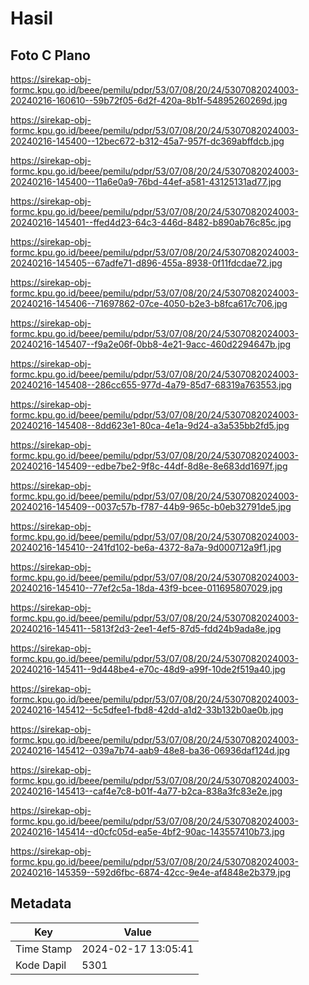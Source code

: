 # Hasil

## Foto C Plano

https://sirekap-obj-formc.kpu.go.id/beee/pemilu/pdpr/53/07/08/20/24/5307082024003-20240216-160610--59b72f05-6d2f-420a-8b1f-54895260269d.jpg

https://sirekap-obj-formc.kpu.go.id/beee/pemilu/pdpr/53/07/08/20/24/5307082024003-20240216-145400--12bec672-b312-45a7-957f-dc369abffdcb.jpg

https://sirekap-obj-formc.kpu.go.id/beee/pemilu/pdpr/53/07/08/20/24/5307082024003-20240216-145400--11a6e0a9-76bd-44ef-a581-43125131ad77.jpg

https://sirekap-obj-formc.kpu.go.id/beee/pemilu/pdpr/53/07/08/20/24/5307082024003-20240216-145401--ffed4d23-64c3-446d-8482-b890ab76c85c.jpg

https://sirekap-obj-formc.kpu.go.id/beee/pemilu/pdpr/53/07/08/20/24/5307082024003-20240216-145405--67adfe71-d896-455a-8938-0f11fdcdae72.jpg

https://sirekap-obj-formc.kpu.go.id/beee/pemilu/pdpr/53/07/08/20/24/5307082024003-20240216-145406--71697862-07ce-4050-b2e3-b8fca617c706.jpg

https://sirekap-obj-formc.kpu.go.id/beee/pemilu/pdpr/53/07/08/20/24/5307082024003-20240216-145407--f9a2e06f-0bb8-4e21-9acc-460d2294647b.jpg

https://sirekap-obj-formc.kpu.go.id/beee/pemilu/pdpr/53/07/08/20/24/5307082024003-20240216-145408--286cc655-977d-4a79-85d7-68319a763553.jpg

https://sirekap-obj-formc.kpu.go.id/beee/pemilu/pdpr/53/07/08/20/24/5307082024003-20240216-145408--8dd623e1-80ca-4e1a-9d24-a3a535bb2fd5.jpg

https://sirekap-obj-formc.kpu.go.id/beee/pemilu/pdpr/53/07/08/20/24/5307082024003-20240216-145409--edbe7be2-9f8c-44df-8d8e-8e683dd1697f.jpg

https://sirekap-obj-formc.kpu.go.id/beee/pemilu/pdpr/53/07/08/20/24/5307082024003-20240216-145409--0037c57b-f787-44b9-965c-b0eb32791de5.jpg

https://sirekap-obj-formc.kpu.go.id/beee/pemilu/pdpr/53/07/08/20/24/5307082024003-20240216-145410--241fd102-be6a-4372-8a7a-9d000712a9f1.jpg

https://sirekap-obj-formc.kpu.go.id/beee/pemilu/pdpr/53/07/08/20/24/5307082024003-20240216-145410--77ef2c5a-18da-43f9-bcee-011695807029.jpg

https://sirekap-obj-formc.kpu.go.id/beee/pemilu/pdpr/53/07/08/20/24/5307082024003-20240216-145411--5813f2d3-2ee1-4ef5-87d5-fdd24b9ada8e.jpg

https://sirekap-obj-formc.kpu.go.id/beee/pemilu/pdpr/53/07/08/20/24/5307082024003-20240216-145411--9d448be4-e70c-48d9-a99f-10de2f519a40.jpg

https://sirekap-obj-formc.kpu.go.id/beee/pemilu/pdpr/53/07/08/20/24/5307082024003-20240216-145412--5c5dfee1-fbd8-42dd-a1d2-33b132b0ae0b.jpg

https://sirekap-obj-formc.kpu.go.id/beee/pemilu/pdpr/53/07/08/20/24/5307082024003-20240216-145412--039a7b74-aab9-48e8-ba36-06936daf124d.jpg

https://sirekap-obj-formc.kpu.go.id/beee/pemilu/pdpr/53/07/08/20/24/5307082024003-20240216-145413--caf4e7c8-b01f-4a77-b2ca-838a3fc83e2e.jpg

https://sirekap-obj-formc.kpu.go.id/beee/pemilu/pdpr/53/07/08/20/24/5307082024003-20240216-145414--d0cfc05d-ea5e-4bf2-90ac-143557410b73.jpg

https://sirekap-obj-formc.kpu.go.id/beee/pemilu/pdpr/53/07/08/20/24/5307082024003-20240216-145359--592d6fbc-6874-42cc-9e4e-af4848e2b379.jpg


## Metadata

| Key        | Value               |
| ---------- | ------------------- |
| Time Stamp | 2024-02-17 13:05:41 |
| Kode Dapil | 5301                |



